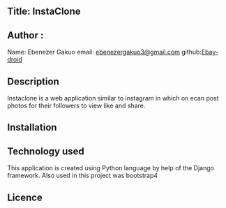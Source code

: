 ## Title: InstaClone

## Author :
Name: Ebenezer Gakuo
email: ebenezergakuo3@gmail.com
github:[Ebay-droid](https://github.com/Ebay-droid)

## Description
Instaclone is a web application similar to instagram in which on ecan post photos for their followers to view like and share.
## Installation

## Technology used
This application is created using Python language by help of the Django framework.
Also used in this project was bootstrap4
## Licence